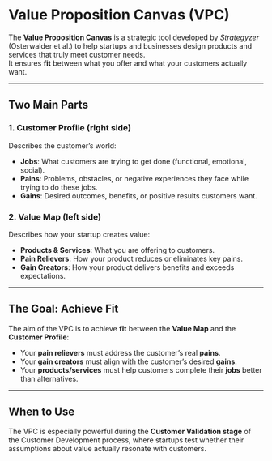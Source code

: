 # Value Proposition Canvas (VPC)

The **Value Proposition Canvas** is a strategic tool developed by *Strategyzer* (Osterwalder et al.) to help startups and businesses design products and services that truly meet customer needs.  
It ensures **fit** between what you offer and what your customers actually want.

---

## Two Main Parts

### 1. Customer Profile (right side)
Describes the customer’s world:
- **Jobs**: What customers are trying to get done (functional, emotional, social).  
- **Pains**: Problems, obstacles, or negative experiences they face while trying to do these jobs.  
- **Gains**: Desired outcomes, benefits, or positive results customers want.  

### 2. Value Map (left side)
Describes how your startup creates value:
- **Products & Services**: What you are offering to customers.  
- **Pain Relievers**: How your product reduces or eliminates key pains.  
- **Gain Creators**: How your product delivers benefits and exceeds expectations.  

---

## The Goal: Achieve Fit
The aim of the VPC is to achieve **fit** between the **Value Map** and the **Customer Profile**:
- Your **pain relievers** must address the customer’s real **pains**.  
- Your **gain creators** must align with the customer’s desired **gains**.  
- Your **products/services** must help customers complete their **jobs** better than alternatives.  

---

## When to Use
The VPC is especially powerful during the **Customer Validation stage** of the Customer Development process, where startups test whether their assumptions about value actually resonate with customers.

